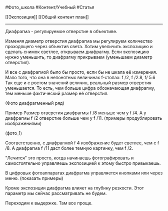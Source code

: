 #Фото_школа #Контент/Учебный #Статья 

[[Экспозиция]]
[[Общий контент план]]
_____

Диафрагма - регулируемое отверстие в объективе.

Изменяя диаметр отверстия диафрагма мы регулируем количество проходящего через объектив света.
Хотим увеличить экспозицию и сделать снимок светлее, открываем диафрагму. 
Если экспозицию нужно уменьшить, то диафрагму прикрываем (уменьшаем диаметр отверстия). 

И все с диафрагмой было бы просто, если бы не шкала её измерения.
Мало того, что она в непонятных величинах f-стопах: f /2, f /2.8, f/ 5.6
Так еще и с ростом значений величин, реальный размер отверстия уменьшается.
То есть, чем больше цифра обозначающая диафрагму, тем меньше фактический размер её отверстия. 

(Фото диафрагменный ряд)

Пример
Размер отверстия диафрагмы f /8 меньше чем у f /4. 
А у диафрагмы f /2 отверстие больше чем у f /11.
(примеры продублировать изображениями)

(фото_1)

Соответственно, с диафрагмой f 4 изображение будет светлее, чем с f /8. А диафрагма f /11 даст более темную картинку, чем f /2.

"Лечится" это просто, когда начинаешь фотографировать и самостоятельно управляешь экспозицией к этому быстро привыкаешь. 

В цифровых фотоаппаратах диафрагма управляется кнопками или через меню.
(показать примеры)

Кроме экспозиции диафрагма влияет на глубину резкости. Этот параметр мы сейчас рассматривать не будем.

Переходим к выдержке. Там все проще.